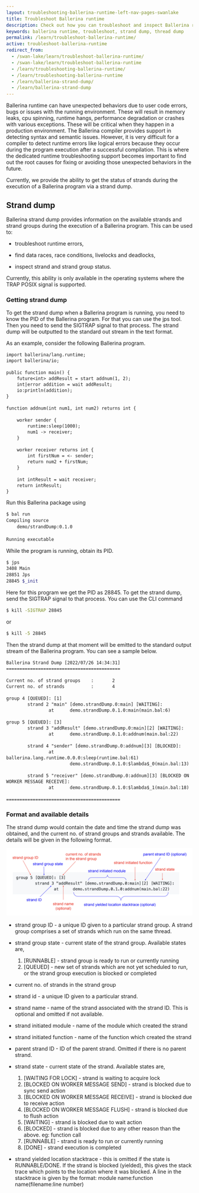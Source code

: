 ```yaml
---
layout: troubleshooting-ballerina-runtime-left-nav-pages-swanlake
title: Troubleshoot Ballerina runtime
description: Check out how you can troubleshoot and inspect Ballerina runtime.  
keywords: ballerina runtime, troubleshoot, strand dump, thread dump
permalink: /learn/troubleshoot-ballerina-runtime/
active: troubleshoot-ballerina-runtime
redirect_from:
  - /swan-lake/learn/troubleshoot-ballerina-runtime/
  - /swan-lake/learn/troubleshoot-ballerina-runtime
  - /learn/troubleshooting-ballerina-runtime/
  - /learn/troubleshooting-ballerina-runtime
  - /learn/ballerina-strand-dump/
  - /learn/ballerina-strand-dump
---
```


Ballerina runtime can have unexpected behaviors due to user code errors, bugs or issues with the running environment. 
These will result in memory leaks, cpu spinning, runtime hangs, performance degradation or crashes with 
various exceptions. These will be critical when they happen in a production environment. The Ballerina compiler 
provides support in detecting syntax and semantic issues. However, it is very difficult for a compiler 
to detect runtime errors like logical errors because they occur during the program execution after a 
successful compilation. This is where the dedicated runtime troubleshooting support becomes important to find out 
the root causes for fixing or avoiding those unexpected behaviors in the future.

Currently, we provide the ability to get the status of strands during the execution of a Ballerina program 
via a strand dump.

## Strand dump

Ballerina strand dump provides information on the available strands and strand groups during the execution of 
a Ballerina program. This can be used to:

- troubleshoot runtime errors,

- find data races, race conditions, livelocks and deadlocks,

- inspect strand and strand group status.

Currently, this ability is only available in the operating systems where the TRAP POSIX signal is supported.

### Getting strand dump

To get the strand dump when a Ballerina program is running, you need to know the PID of the Ballerina program. 
For that you can use the jps tool. Then you need to send the SIGTRAP signal to that process. The strand dump will 
be outputted to the standard out stream in the text format.

As an example, consider the following Ballerina program.

```ballerina
import ballerina/lang.runtime;
import ballerina/io;

public function main() {
    future<int> addResult = start addnum(1, 2);
    int|error addition = wait addResult;
    io:println(addition);
}

function addnum(int num1, int num2) returns int {

    worker sender {
        runtime:sleep(1000);
        num1 -> receiver;
    }

    worker receiver returns int {
        int firstNum = <- sender;
        return num2 + firstNum;
    }

    int intResult = wait receiver;
    return intResult;
}
```

Run this Ballerina package using
```bash
$ bal run
Compiling source
	demo/strandDump:0.1.0

Running executable
```

While the program is running, obtain its PID.
```bash
$ jps
3408 Main
28851 Jps
28845 $_init
```
Here for this program we get the PID as 28845. To get the strand dump, send the SIGTRAP signal to that process. 
You can use the CLI command
```bash
$ kill -SIGTRAP 28845
```
or
```bash
$ kill -5 28845
```

Then the strand dump at that moment will be emitted to the standard output stream of the Ballerina program. 
You can see a sample below.
```text
Ballerina Strand Dump [2022/07/26 14:34:31]
===========================================
 
Current no. of strand groups    :       2
Current no. of strands          :       4
 
group 4 [QUEUED]: [1]
        strand 2 "main" [demo.strandDump.0:main] [WAITING]:
                at      demo.strandDump.0.1.0:main(main.bal:6)
 
group 5 [QUEUED]: [3]
        strand 3 "addResult" [demo.strandDump.0:main][2] [WAITING]:
                at      demo.strandDump.0.1.0:addnum(main.bal:22)
 
        strand 4 "sender" [demo.strandDump.0:addnum][3] [BLOCKED]:
                at      ballerina.lang.runtime.0.0.0:sleep(runtime.bal:61)
                        demo.strandDump.0.1.0:$lambda$_0(main.bal:13)
 
        strand 5 "receiver" [demo.strandDump.0:addnum][3] [BLOCKED ON WORKER MESSAGE RECEIVE]:
                at      demo.strandDump.0.1.0:$lambda$_1(main.bal:18)
 
===========================================
```

### Format and available details

The strand dump would contain the date and time the strand dump was obtained, and the current no. of strand groups 
and strands available. The details will be given in the following format.

![Strand dump output format](/learn/images/strand-dump-format.png "Strand dump output format")

- strand group ID - a unique ID given to a particular strand group. A strand group comprises a set of strands which run on the same thread.
  
- strand group state - current state of the strand group. Available states are,

    1. [RUNNABLE] - strand group is ready to run or currently running
    2. [QUEUED] - new set of strands which are not yet scheduled to run, or the strand group execution is blocked or completed

- current no. of strands in the strand group

- strand id - a unique ID given to a particular strand.

- strand name - name of the strand associated with the strand ID. This is optional and omitted if not available.

- strand initiated module - name of the module which created the strand

- strand initiated function - name of the function which created the strand

- parent strand ID - ID of the parent strand. Omitted if there is no parent strand.

- strand state - current state of the strand. Available states are,

    1.   [WAITING FOR LOCK] - strand is waiting to acquire lock
    2.   [BLOCKED ON WORKER MESSAGE SEND] - strand is blocked due to sync send action
    3.   [BLOCKED ON WORKER MESSAGE RECEIVE] - strand is blocked due to receive action
    4.   [BLOCKED ON WORKER MESSAGE FLUSH] - strand is blocked due to flush action
    5.   [WAITING] - strand is blocked due to wait action
    6.   [BLOCKED] - strand is blocked due to any other reason than the above. eg: function call
    7.   [RUNNABLE] - strand is ready to run or currently running
    8.   [DONE] - strand execution is completed

- strand yielded location stacktrace - this is omitted if the state is RUNNABLE/DONE. If the strand is blocked (yielded), this gives the stack trace which points to the location where it was blocked. A line in the stacktrace is given by the format: module name:function name(filename:line number)
